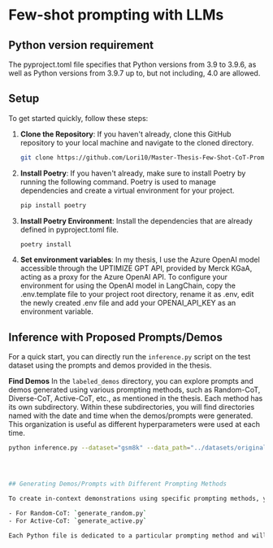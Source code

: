 # Few-shot prompting with LLMs

## Python version requirement
The pyproject.toml file specifies that Python versions from 3.9 to 3.9.6, as well as Python versions from 3.9.7 up to, but not including, 4.0 are allowed.

## Setup


To get started quickly, follow these steps:

1. **Clone the Repository**: If you haven't already, clone this GitHub repository to your local machine and navigate to the cloned directory.

   ```bash
   git clone https://github.com/Lori10/Master-Thesis-Few-Shot-CoT-Prompting-LLM.git

2. **Install Poetry**:
If you haven't already, make sure to install Poetry by running the following command. Poetry is used to manage dependencies and create a virtual environment for your project.

   ```bash
   pip install poetry

3. **Install Poetry Environment**:
Install the dependencies that are already defined in pyproject.toml file.

   ```bash
   poetry install

4. **Set environment variables**:
In my thesis, I use the Azure OpenAI model accessible through the UPTIMIZE GPT API, provided by Merck KGaA, acting as a proxy for the Azure OpenAI API. To configure your environment for using the OpenAI model in LangChain, copy the .env.template file to your project root directory, rename it as .env, edit the newly created .env file and add your OPENAI_API_KEY as an environment variable.

## Inference with Proposed Prompts/Demos

For a quick start, you can directly run the `inference.py` script on the test dataset using the prompts and demos provided in the thesis.

**Find Demos** In the `labeled_demos` directory, you can explore prompts and demos generated using various prompting methods, such as Random-CoT, Diverse-CoT, Active-CoT, etc., as mentioned in the thesis. Each method has its own subdirectory. Within these subdirectories, you will find directories named with the date and time when the demos/prompts were generated. This organization is useful as different hyperparameters were used at each time.

   ```bash
   python inference.py --dataset="gsm8k" --data_path="../datasets/original/gsm8k/test.jsonl" --dir_prompts="labeled_demos/random/2023_08_29_22_30_28/demos" --model_id="gpt-3.5-turbo-0613" --random_seed=1 --method="cot" --temperature=0.0 --output_dir="inference_results" --dataset_size_limit=0




## Generating Demos/Prompts with Different Prompting Methods

To create in-context demonstrations using specific prompting methods, you can use the following Python files:

- For Random-CoT: `generate_random.py`
- For Active-CoT: `generate_active.py`

Each Python file is dedicated to a particular prompting method and will assist you in generating the desired demos or prompts.

